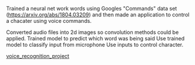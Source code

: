 Trained a neural net work words using Googles "Commands" data set (https://arxiv.org/abs/1804.03209) and then made an application to control a chacater using voice commands.

Converted audio files into 2d images so convolution methods could be applied.
Trained model to predict which word was being said
Use trained model to classify input from microphone
Use inputs to control character.

[voice_recognition_project](voice_recognition_project/words_project_notebook-1.png)
